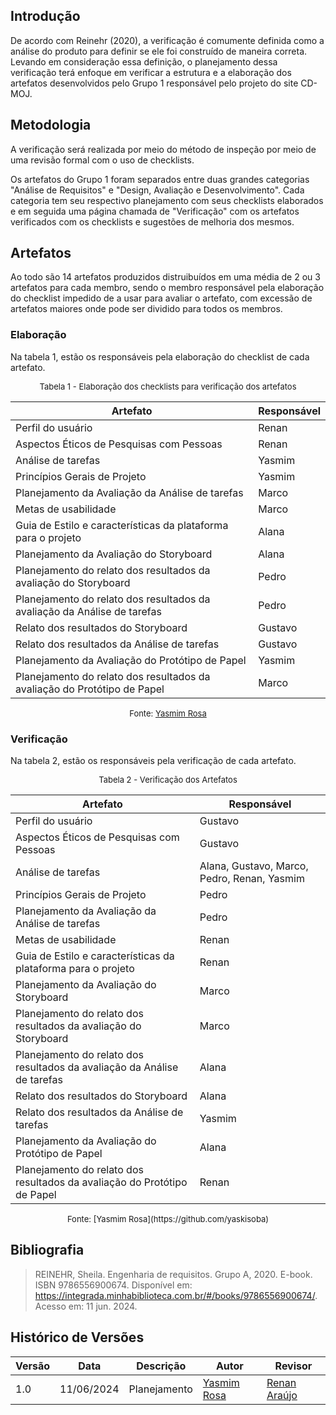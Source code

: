 ## Introdução
De acordo com Reinehr (2020), a verificação é comumente definida como a análise do produto para definir se ele foi construído de maneira correta. Levando em consideração essa definição, o planejamento dessa verificação terá enfoque em verificar a estrutura e a elaboração dos artefatos desenvolvidos pelo Grupo 1 responsável pelo projeto do site CD-MOJ.

## Metodologia
A verificação será realizada por meio do método de inspeção por meio de uma revisão formal com o uso de checklists.

Os artefatos do Grupo 1 foram separados entre duas grandes categorias "Análise de Requisitos" e "Design, Avaliação e Desenvolvimento". Cada categoria  tem seu respectivo planejamento com seus checklists elaborados e em seguida uma página chamada de "Verificação" com os artefatos verificados com os checklists e sugestões de melhoria dos mesmos.


## Artefatos
Ao todo são 14 artefatos produzidos distruibuídos em uma média de 2 ou 3 artefatos para cada membro, sendo o membro responsável pela elaboração do checklist impedido de a usar para avaliar o artefato, com excessão de artefatos maiores onde pode ser dividido para todos os membros. 

### Elaboração
Na tabela 1, estão os responsáveis pela elaboração do checklist de cada artefato.

<font size="2"><p style="text-align: center">Tabela 1 - Elaboração dos checklists para verificação dos artefatos </font>

<center>

| Artefato                                                          | Responsável |
|-----------------------------------------------------------------|-------------|
| Perfil do usuário                                               | Renan       |
| Aspectos Éticos de Pesquisas com Pessoas                        | Renan       |
| Análise de tarefas                                              | Yasmim      |
| Princípios Gerais de Projeto                                    | Yasmim      |
| Planejamento da Avaliação da Análise de tarefas                 | Marco       |
| Metas de usabilidade                                            | Marco       |
| Guia de Estilo e características da plataforma para o projeto   | Alana       |
| Planejamento da Avaliação do Storyboard                         | Alana       |
| Planejamento do relato dos resultados da avaliação do Storyboard| Pedro       |
| Planejamento do relato dos resultados da avaliação da Análise de tarefas | Pedro       |
| Relato dos resultados do Storyboard                             | Gustavo     |
| Relato dos resultados da Análise de tarefas                     | Gustavo     |
| Planejamento da Avaliação do Protótipo de Papel                 | Yasmim      |
| Planejamento do relato dos resultados da avaliação do Protótipo de Papel | Marco       |

</center>

<font size="2"><p style="text-align: center">Fonte: [Yasmim Rosa](https://github.com/yaskisoba)</p></font>

### Verificação
Na tabela 2, estão os responsáveis pela verificação de cada artefato.

<font size="2"><p style="text-align: center">Tabela 2 - Verificação dos Artefatos </font>

<center>

| Artefato                                                          | Responsável |
|-----------------------------------------------------------------|-------------|
| Perfil do usuário                                               | Gustavo     |
| Aspectos Éticos de Pesquisas com Pessoas                        | Gustavo     |
| Análise de tarefas                                              | Alana, Gustavo, Marco, Pedro, Renan, Yasmim       |
| Princípios Gerais de Projeto                                    | Pedro       |
| Planejamento da Avaliação da Análise de tarefas                 | Pedro       |
| Metas de usabilidade                                            | Renan       |
| Guia de Estilo e características da plataforma para o projeto   | Renan       |
| Planejamento da Avaliação do Storyboard                         | Marco       |
| Planejamento do relato dos resultados da avaliação do Storyboard| Marco       |
| Planejamento do relato dos resultados da avaliação da Análise de tarefas | Alana       |
| Relato dos resultados do Storyboard                             | Alana       |
| Relato dos resultados da Análise de tarefas                     | Yasmim      |
| Planejamento da Avaliação do Protótipo de Papel                 | Alana       |
| Planejamento do relato dos resultados da avaliação do Protótipo de Papel | Renan       |

</center>
<font size="2"><p style="text-align: center">Fonte: [Yasmim Rosa](https://github.com/yaskisoba)</p></font>

## Bibliografia
> REINEHR, Sheila. Engenharia de requisitos. Grupo A, 2020. E-book. ISBN 9786556900674. Disponível em: https://integrada.minhabiblioteca.com.br/#/books/9786556900674/. Acesso em: 11 jun. 2024.

## Histórico de Versões

| Versão | Data       | Descrição                     | Autor                 | Revisor |
| ------ | ---------- | ----------------------------- | --------------------- | ------- |
| 1.0    | 11/06/2024 | Planejamento       | [Yasmim Rosa](https://github.com/yaskisoba) | [Renan Araújo](https://github.com/renantfm4)|
